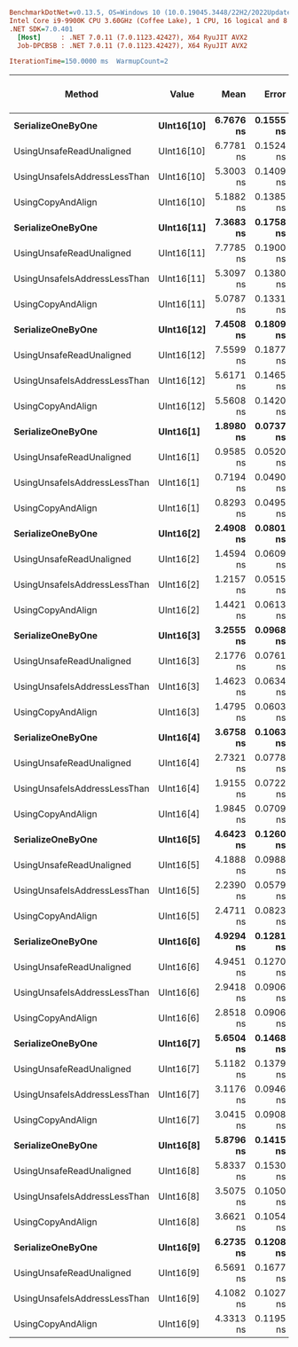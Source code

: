 ``` ini

BenchmarkDotNet=v0.13.5, OS=Windows 10 (10.0.19045.3448/22H2/2022Update)
Intel Core i9-9900K CPU 3.60GHz (Coffee Lake), 1 CPU, 16 logical and 8 physical cores
.NET SDK=7.0.401
  [Host]     : .NET 7.0.11 (7.0.1123.42427), X64 RyuJIT AVX2
  Job-DPCBSB : .NET 7.0.11 (7.0.1123.42427), X64 RyuJIT AVX2

IterationTime=150.0000 ms  WarmupCount=2  

```
|                       Method |      Value |      Mean |     Error |    StdDev |    Median | Ratio | RatioSD | Completed Work Items | Lock Contentions | Code Size | Allocated | Alloc Ratio |
|----------------------------- |----------- |----------:|----------:|----------:|----------:|------:|--------:|---------------------:|-----------------:|----------:|----------:|------------:|
|            **SerializeOneByOne** | **UInt16[10]** | **6.7676 ns** | **0.1555 ns** | **0.1379 ns** | **6.7697 ns** |  **1.00** |    **0.00** |                    **-** |                **-** |     **146 B** |         **-** |          **NA** |
|     UsingUnsafeReadUnaligned | UInt16[10] | 6.7781 ns | 0.1524 ns | 0.1426 ns | 6.7463 ns |  1.00 |    0.03 |                    - |                - |     143 B |         - |          NA |
| UsingUnsafeIsAddressLessThan | UInt16[10] | 5.3003 ns | 0.1409 ns | 0.3265 ns | 5.2767 ns |  0.79 |    0.06 |                    - |                - |     126 B |         - |          NA |
|            UsingCopyAndAlign | UInt16[10] | 5.1882 ns | 0.1385 ns | 0.3696 ns | 5.1348 ns |  0.78 |    0.05 |                    - |                - |     111 B |         - |          NA |
|            **SerializeOneByOne** | **UInt16[11]** | **7.3683 ns** | **0.1758 ns** | **0.1881 ns** | **7.4333 ns** |  **1.09** |    **0.04** |                    **-** |                **-** |     **146 B** |         **-** |          **NA** |
|     UsingUnsafeReadUnaligned | UInt16[11] | 7.7785 ns | 0.1900 ns | 0.2901 ns | 7.7991 ns |  1.17 |    0.04 |                    - |                - |     143 B |         - |          NA |
| UsingUnsafeIsAddressLessThan | UInt16[11] | 5.3097 ns | 0.1380 ns | 0.1291 ns | 5.3539 ns |  0.78 |    0.03 |                    - |                - |     126 B |         - |          NA |
|            UsingCopyAndAlign | UInt16[11] | 5.0787 ns | 0.1331 ns | 0.2187 ns | 5.1052 ns |  0.75 |    0.05 |                    - |                - |     111 B |         - |          NA |
|            **SerializeOneByOne** | **UInt16[12]** | **7.4508 ns** | **0.1809 ns** | **0.1692 ns** | **7.4458 ns** |  **1.10** |    **0.03** |                    **-** |                **-** |     **146 B** |         **-** |          **NA** |
|     UsingUnsafeReadUnaligned | UInt16[12] | 7.5599 ns | 0.1877 ns | 0.3238 ns | 7.5065 ns |  1.11 |    0.06 |                    - |                - |     143 B |         - |          NA |
| UsingUnsafeIsAddressLessThan | UInt16[12] | 5.6171 ns | 0.1465 ns | 0.2527 ns | 5.6522 ns |  0.83 |    0.03 |                    - |                - |     126 B |         - |          NA |
|            UsingCopyAndAlign | UInt16[12] | 5.5608 ns | 0.1420 ns | 0.1578 ns | 5.5577 ns |  0.82 |    0.03 |                    - |                - |     111 B |         - |          NA |
|            **SerializeOneByOne** |  **UInt16[1]** | **1.8980 ns** | **0.0737 ns** | **0.1232 ns** | **1.8702 ns** |  **0.29** |    **0.02** |                    **-** |                **-** |     **146 B** |         **-** |          **NA** |
|     UsingUnsafeReadUnaligned |  UInt16[1] | 0.9585 ns | 0.0520 ns | 0.0779 ns | 0.9602 ns |  0.14 |    0.01 |                    - |                - |     143 B |         - |          NA |
| UsingUnsafeIsAddressLessThan |  UInt16[1] | 0.7194 ns | 0.0490 ns | 0.0638 ns | 0.7136 ns |  0.11 |    0.01 |                    - |                - |     126 B |         - |          NA |
|            UsingCopyAndAlign |  UInt16[1] | 0.8293 ns | 0.0495 ns | 0.1269 ns | 0.7978 ns |  0.12 |    0.02 |                    - |                - |     111 B |         - |          NA |
|            **SerializeOneByOne** |  **UInt16[2]** | **2.4908 ns** | **0.0801 ns** | **0.0749 ns** | **2.4860 ns** |  **0.37** |    **0.01** |                    **-** |                **-** |     **146 B** |         **-** |          **NA** |
|     UsingUnsafeReadUnaligned |  UInt16[2] | 1.4594 ns | 0.0609 ns | 0.0677 ns | 1.4766 ns |  0.22 |    0.01 |                    - |                - |     143 B |         - |          NA |
| UsingUnsafeIsAddressLessThan |  UInt16[2] | 1.2157 ns | 0.0515 ns | 0.0481 ns | 1.2196 ns |  0.18 |    0.01 |                    - |                - |     126 B |         - |          NA |
|            UsingCopyAndAlign |  UInt16[2] | 1.4421 ns | 0.0613 ns | 0.0797 ns | 1.4363 ns |  0.21 |    0.01 |                    - |                - |     111 B |         - |          NA |
|            **SerializeOneByOne** |  **UInt16[3]** | **3.2555 ns** | **0.0968 ns** | **0.1325 ns** | **3.2564 ns** |  **0.48** |    **0.02** |                    **-** |                **-** |     **146 B** |         **-** |          **NA** |
|     UsingUnsafeReadUnaligned |  UInt16[3] | 2.1776 ns | 0.0761 ns | 0.0876 ns | 2.1652 ns |  0.32 |    0.02 |                    - |                - |     143 B |         - |          NA |
| UsingUnsafeIsAddressLessThan |  UInt16[3] | 1.4623 ns | 0.0634 ns | 0.0623 ns | 1.4698 ns |  0.22 |    0.01 |                    - |                - |     126 B |         - |          NA |
|            UsingCopyAndAlign |  UInt16[3] | 1.4795 ns | 0.0603 ns | 0.0564 ns | 1.4762 ns |  0.22 |    0.01 |                    - |                - |     111 B |         - |          NA |
|            **SerializeOneByOne** |  **UInt16[4]** | **3.6758 ns** | **0.1063 ns** | **0.1455 ns** | **3.6887 ns** |  **0.54** |    **0.02** |                    **-** |                **-** |     **146 B** |         **-** |          **NA** |
|     UsingUnsafeReadUnaligned |  UInt16[4] | 2.7321 ns | 0.0778 ns | 0.0690 ns | 2.7248 ns |  0.40 |    0.01 |                    - |                - |     143 B |         - |          NA |
| UsingUnsafeIsAddressLessThan |  UInt16[4] | 1.9155 ns | 0.0722 ns | 0.1059 ns | 1.9169 ns |  0.28 |    0.02 |                    - |                - |     126 B |         - |          NA |
|            UsingCopyAndAlign |  UInt16[4] | 1.9845 ns | 0.0709 ns | 0.0896 ns | 1.9916 ns |  0.29 |    0.01 |                    - |                - |     111 B |         - |          NA |
|            **SerializeOneByOne** |  **UInt16[5]** | **4.6423 ns** | **0.1260 ns** | **0.3318 ns** | **4.5721 ns** |  **0.66** |    **0.03** |                    **-** |                **-** |     **146 B** |         **-** |          **NA** |
|     UsingUnsafeReadUnaligned |  UInt16[5] | 4.1888 ns | 0.0988 ns | 0.1098 ns | 4.1633 ns |  0.62 |    0.02 |                    - |                - |     143 B |         - |          NA |
| UsingUnsafeIsAddressLessThan |  UInt16[5] | 2.2390 ns | 0.0579 ns | 0.0541 ns | 2.2507 ns |  0.33 |    0.01 |                    - |                - |     126 B |         - |          NA |
|            UsingCopyAndAlign |  UInt16[5] | 2.4711 ns | 0.0823 ns | 0.1256 ns | 2.4921 ns |  0.36 |    0.02 |                    - |                - |     111 B |         - |          NA |
|            **SerializeOneByOne** |  **UInt16[6]** | **4.9294 ns** | **0.1281 ns** | **0.1711 ns** | **4.8601 ns** |  **0.72** |    **0.03** |                    **-** |                **-** |     **146 B** |         **-** |          **NA** |
|     UsingUnsafeReadUnaligned |  UInt16[6] | 4.9451 ns | 0.1270 ns | 0.1462 ns | 4.9462 ns |  0.72 |    0.03 |                    - |                - |     143 B |         - |          NA |
| UsingUnsafeIsAddressLessThan |  UInt16[6] | 2.9418 ns | 0.0906 ns | 0.1241 ns | 2.9539 ns |  0.43 |    0.02 |                    - |                - |     126 B |         - |          NA |
|            UsingCopyAndAlign |  UInt16[6] | 2.8518 ns | 0.0906 ns | 0.1178 ns | 2.8391 ns |  0.42 |    0.02 |                    - |                - |     111 B |         - |          NA |
|            **SerializeOneByOne** |  **UInt16[7]** | **5.6504 ns** | **0.1468 ns** | **0.2328 ns** | **5.6487 ns** |  **0.83** |    **0.05** |                    **-** |                **-** |     **146 B** |         **-** |          **NA** |
|     UsingUnsafeReadUnaligned |  UInt16[7] | 5.1182 ns | 0.1379 ns | 0.3486 ns | 5.0251 ns |  0.82 |    0.05 |                    - |                - |     143 B |         - |          NA |
| UsingUnsafeIsAddressLessThan |  UInt16[7] | 3.1176 ns | 0.0946 ns | 0.1127 ns | 3.1385 ns |  0.46 |    0.02 |                    - |                - |     126 B |         - |          NA |
|            UsingCopyAndAlign |  UInt16[7] | 3.0415 ns | 0.0908 ns | 0.1614 ns | 3.0384 ns |  0.45 |    0.03 |                    - |                - |     111 B |         - |          NA |
|            **SerializeOneByOne** |  **UInt16[8]** | **5.8796 ns** | **0.1415 ns** | **0.1514 ns** | **5.8546 ns** |  **0.87** |    **0.03** |                    **-** |                **-** |     **146 B** |         **-** |          **NA** |
|     UsingUnsafeReadUnaligned |  UInt16[8] | 5.8337 ns | 0.1530 ns | 0.1989 ns | 5.8520 ns |  0.87 |    0.03 |                    - |                - |     143 B |         - |          NA |
| UsingUnsafeIsAddressLessThan |  UInt16[8] | 3.5075 ns | 0.1050 ns | 0.1167 ns | 3.4913 ns |  0.51 |    0.01 |                    - |                - |     126 B |         - |          NA |
|            UsingCopyAndAlign |  UInt16[8] | 3.6621 ns | 0.1054 ns | 0.1477 ns | 3.6645 ns |  0.54 |    0.03 |                    - |                - |     111 B |         - |          NA |
|            **SerializeOneByOne** |  **UInt16[9]** | **6.2735 ns** | **0.1208 ns** | **0.1009 ns** | **6.2891 ns** |  **0.93** |    **0.03** |                    **-** |                **-** |     **146 B** |         **-** |          **NA** |
|     UsingUnsafeReadUnaligned |  UInt16[9] | 6.5691 ns | 0.1677 ns | 0.4051 ns | 6.4135 ns |  0.95 |    0.04 |                    - |                - |     143 B |         - |          NA |
| UsingUnsafeIsAddressLessThan |  UInt16[9] | 4.1082 ns | 0.1027 ns | 0.0961 ns | 4.1170 ns |  0.61 |    0.01 |                    - |                - |     126 B |         - |          NA |
|            UsingCopyAndAlign |  UInt16[9] | 4.3313 ns | 0.1195 ns | 0.1423 ns | 4.3350 ns |  0.63 |    0.02 |                    - |                - |     111 B |         - |          NA |
